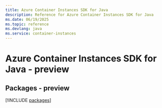 ```yaml
---
title: Azure Container Instances SDK for Java
description: Reference for Azure Container Instances SDK for Java
ms.date: 06/19/2025
ms.topic: reference
ms.devlang: java
ms.service: container-instances
---
```

# Azure Container Instances SDK for Java - preview
## Packages - preview
[!INCLUDE [packages](container-instances-index.md)]